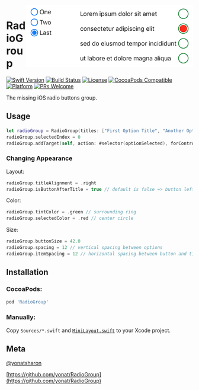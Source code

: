 <img align="right" src="Screenshots/RadioGroup.png">

# RadioGroup

[![Swift Version][swift-image]][swift-url]
[![Build Status][travis-image]][travis-url]
[![License][license-image]][license-url]
[![CocoaPods Compatible](https://img.shields.io/cocoapods/v/RadioGroup.svg)](https://img.shields.io/cocoapods/v/RadioGroup.svg)  
[![Platform](https://img.shields.io/cocoapods/p/RadioGroup.svg?style=flat)](http://cocoapods.org/pods/RadioGroup)
[![PRs Welcome](https://img.shields.io/badge/PRs-welcome-brightgreen.svg?style=flat-square)](http://makeapullrequest.com)

The missing iOS radio buttons group.

## Usage

```swift
let radioGroup = RadioGroup(titles: ["First Option Title", "Another Option Title", "Last"])
radioGroup.selectedIndex = 0
radioGroup.addTarget(self, action: #selector(optionSelected), forControlEvents: .valueChanged)
```

### Changing Appearance

Layout:

```swift
radioGroup.titleAlignment = .right
radioGroup.isButtonAfterTitle = true // default is false => button left (leading) relative to title
```

Color:

```swift
radioGroup.tintColor = .green // surrounding ring
radioGroup.selectedColor = .red // center circle
```

Size:

```swift
radioGroup.buttonSize = 42.0
radioGroup.spacing = 12 // vertical spacing between options
radioGroup.itemSpacing = 12 // horizontal spacing between button and title
```

## Installation

### CocoaPods:

```ruby
pod 'RadioGroup'
```

### Manually:

Copy `Sources/*.swift` and [`MiniLayout.swift`](https://github.com/yonat/MiniLayout) to your Xcode project.

## Meta

[@yonatsharon](https://twitter.com/yonatsharon)

[https://github.com/yonat/RadioGroup](https://github.com/yonat/RadioGroup)

[swift-image]:https://img.shields.io/badge/swift-4.2-orange.svg
[swift-url]: https://swift.org/
[license-image]: https://img.shields.io/badge/License-MIT-blue.svg
[license-url]: LICENSE.txt
[travis-image]: https://img.shields.io/travis/dbader/node-datadog-metrics/master.svg?style=flat-square
[travis-url]: https://travis-ci.org/dbader/node-datadog-metrics
[codebeat-image]: https://codebeat.co/badges/c19b47ea-2f9d-45df-8458-b2d952fe9dad
[codebeat-url]: https://codebeat.co/projects/github-com-vsouza-awesomeios-com
